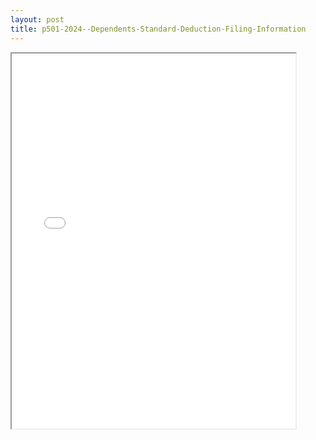 ```yaml
---
layout: post
title: p501-2024--Dependents-Standard-Deduction-Filing-Information
---
```


<div class="pdf-container">
<iframe src="/ea/_pdf-2-md/p501-2024--Dependents-Standard-Deduction-Filing-Information.pdf" height="600" width="90%" allowFullScreen="true"></iframe>
</div>

